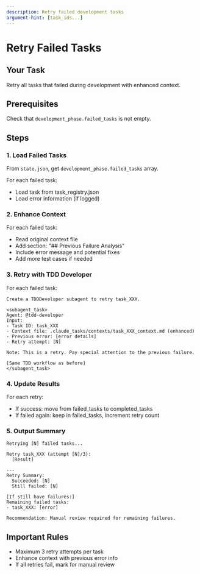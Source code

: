 ```yaml
---
description: Retry failed development tasks
argument-hint: [task_ids...]
---
```


# Retry Failed Tasks

## Your Task
Retry all tasks that failed during development with enhanced context.

## Prerequisites
Check that `development_phase.failed_tasks` is not empty.

## Steps

### 1. Load Failed Tasks
From `state.json`, get `development_phase.failed_tasks` array.

For each failed task:
- Load task from task_registry.json
- Load error information (if logged)

### 2. Enhance Context
For each failed task:
- Read original context file
- Add section: "## Previous Failure Analysis"
- Include error message and potential fixes
- Add more test cases if needed

### 3. Retry with TDD Developer
For each failed task:
```
Create a TDDDeveloper subagent to retry task_XXX.

<subagent_task>
Agent: @tdd-developer
Input:
- Task ID: task_XXX
- Context file: .claude_tasks/contexts/task_XXX_context.md (enhanced)
- Previous error: [error details]
- Retry attempt: [N]

Note: This is a retry. Pay special attention to the previous failure.

[Same TDD workflow as before]
</subagent_task>
```

### 4. Update Results
For each retry:
- If success: move from failed_tasks to completed_tasks
- If failed again: keep in failed_tasks, increment retry count

### 5. Output Summary
```
Retrying [N] failed tasks...

Retry task_XXX (attempt [N]/3):
  [Result]

---
Retry Summary:
  Succeeded: [N]
  Still failed: [N]

[If still have failures:]
Remaining failed tasks:
- task_XXX: [error]

Recommendation: Manual review required for remaining failures.
```

## Important Rules
- Maximum 3 retry attempts per task
- Enhance context with previous error info
- If all retries fail, mark for manual review
